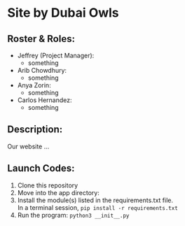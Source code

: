 # Site by Dubai Owls
## Roster & Roles:
* Jeffrey (Project Manager): 
  * something
* Arib Chowdhury: 
  * something
* Anya Zorin: 
  * something
* Carlos Hernandez: 
  * something
## Description:
Our website ...

## Launch Codes:
1. Clone this repository
2. Move into the app directory:  
3. Install the module(s) listed in the requirements.txt file.  
In a terminal session, `pip install -r requirements.txt`
4. Run the program: `python3 __init__.py`
